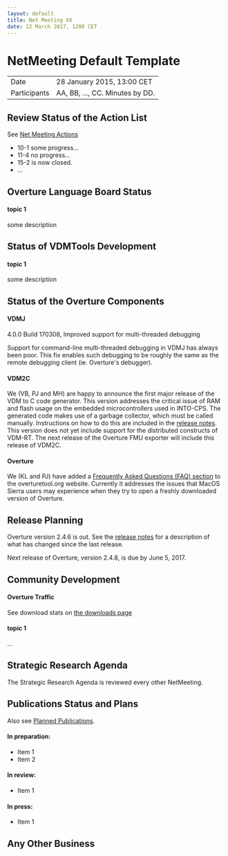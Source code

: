 ```yaml
---
layout: default
title: Net Meeting XX
date: 12 March 2017, 1200 CET
---
```


<script src="http://code.jquery.com/jquery-1.11.1.min.js">
</script>
<script src="/javascripts/edit.js"></script>
<script>setEditButonNm();</script>

# NetMeeting Default Template

|||
|---|---|
| Date | 28 January 2015, 13:00 CET |
| Participants | AA, BB, ..., CC.  Minutes by DD. |


## Review Status of the Action List

See [Net Meeting Actions](https://github.com/overturetool/overturetool.github.io/issues?q=is%3Aopen+is%3Aissue+label%3A%22action+net-meeting%22)

* 10-1 some progress...
* 11-4 no progress...
* 15-2 is now closed.
* ...


## Overture Language Board Status

#### topic 1

some description


## Status of VDMTools Development

#### topic 1

some description


##  Status of the Overture Components

#### VDMJ

4.0.0 Build 170308, Improved support for multi-threaded debugging

Support for command-line multi-threaded debugging in VDMJ has always been poor. This fix enables such debugging to be roughly the same as the remote debugging client (ie. Overture's debugger).

#### VDM2C

We (VB, PJ and MH) are happy to announce the first major release of the VDM to C code generator.  This version addresses the critical issue of RAM and flash usage on the embedded microcontrollers used in INTO-CPS.  The generated code makes use of a garbage collector, which must be called manually.  Instructions on how to do this are included in the [release notes](https://github.com/overturetool/vdm2c/releases/tag/Release%2F0.1.0).  This version does not yet include support for the distributed constructs of VDM-RT.  The next release of the Overture FMU exporter will include this release of VDM2C.

#### Overture

We (KL and PJ) have added a [Frequently Asked Questions (FAQ) section](http://overturetool.org/faq/) to the overturetool.org website. Currently it addresses the issues that MacOS Sierra users may experience when they try to open a freshly downloaded version of Overture.

##  Release Planning

Overture version 2.4.6 is out. See the [release notes](https://github.com/overturetool/overture/releases/tag/Release%2F2.4.6) for a description of what has changed since the last release.

Next release of Overture, version 2.4.8, is due by June 5, 2017.

##  Community Development

#### Overture Traffic

See download stats on [the downloads page](http://overturetool.org/download/)

#### topic 1
...


##  Strategic Research Agenda

The Strategic Research Agenda is reviewed every other NetMeeting.


##  Publications Status and Plans

Also see [Planned Publications](http://overturetool.org/publications/PlannedPublications.html).

#### In preparation:

* Item 1
* Item 2

#### In review:

* Item 1

#### In press:

* Item 1


##  Any Other Business

<div id="edit_page_div"></div>
